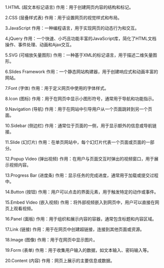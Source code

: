 1.HTML (超文本标记语言)
作用：用于创建网页内容的结构和标记。

2.CSS (层叠样式表)
作用：用于设置网页的视觉样式和布局。

3.JavaScript
作用：一种编程语言，用于实现网页的动态行为和交互。

4.jQuery
作用：一个快速、小巧且功能丰富的JavaScript库，简化了HTML文档操作、事件处理、动画和Ajax交互。

5.SVG (可缩放矢量图形)
作用：一种基于XML的标记语言，用于描述二维矢量图形。

6.Slides Framework
作用：一个静态网站构建器，用于创建响应式和动画丰富的网站。

7.Font (字体)
作用：用于定义网页中使用的字体样式。

8.Icon (图标)
作用：用于在网页中显示小图形符号，通常用于导航和功能指示。

9.Navigation (导航)
作用：用于在网站中引导用户从一个页面跳转到另一个页面。

10.Sidebar (侧边栏)
作用：通常位于页面的一侧，用于显示额外的信息或导航链接。

11.Slide (幻灯片)
作用：在单页网站中，每个幻灯片代表一个页面或页面的一部分。

12.Popup Video (弹出视频)
作用：在用户与页面交互时弹出的视频窗口，用于展示视频内容。

13.Progress Bar (进度条)
作用：显示任务的完成进度，通常用于加载或提交过程中。

14.Button (按钮)
作用：用户可以点击的界面元素，用于触发特定的动作或事件。

15.Embed Video (嵌入视频)
作用：将外部视频嵌入到网页中，用户可以直接在网页上观看视频。

16.Panel (面板)
作用：用于组织和展示内容的容器，通常包含标题和内容区域。

17.Link (链接)
作用：用于在网页中创建超链接，连接到其他页面或资源。

18.Image (图像)
作用：用于在网页中显示图片。

19.Form (表单)
作用：用于收集用户输入的数据，如文本输入、密码输入等。

20.Content (内容)
 作用：网页上展示的主要信息或数据。